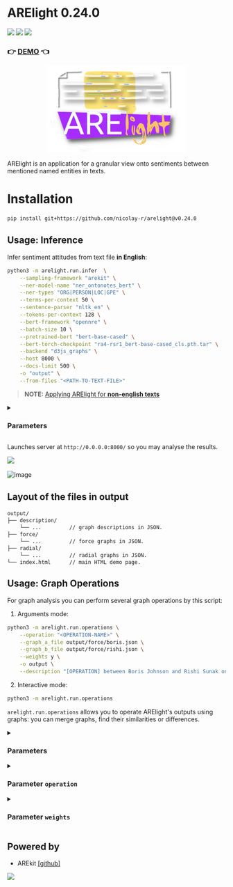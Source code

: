 # ARElight 0.24.0

![](https://img.shields.io/badge/Python-3.9-brightgreen.svg)
![](https://img.shields.io/badge/AREkit-0.24.0-orange.svg)
[![](https://img.shields.io/badge/demo-0.24.0-purple.svg)](https://guardeec.github.io/arelight_demo/template.html)

### :point_right: [DEMO](https://guardeec.github.io/arelight_demo/template.html) :point_left:

<p align="center">
    <img src="logo.png"/>
</p>

ARElight is an application for a granular view onto sentiments between mentioned named entities 
in texts.


# Installation

```bash
pip install git+https://github.com/nicolay-r/arelight@v0.24.0
```

## Usage: Inference

Infer sentiment attitudes from text file **in English**:
```bash
python3 -m arelight.run.infer  \
    --sampling-framework "arekit" \
    --ner-model-name "ner_ontonotes_bert" \
    --ner-types "ORG|PERSON|LOC|GPE" \
    --terms-per-context 50 \
    --sentence-parser "nltk_en" \
    --tokens-per-context 128 \
    --bert-framework "opennre" \
    --batch-size 10 \
    --pretrained-bert "bert-base-cased" \
    --bert-torch-checkpoint "ra4-rsr1_bert-base-cased_cls.pth.tar" \
    --backend "d3js_graphs" \
    --host 8000 \
    --docs-limit 500 \
    -o "output" \
    --from-files "<PATH-TO-TEXT-FILE>"
```

> **NOTE:** [Applying ARElight for **non-english texts**](https://github.com/nicolay-r/ARElight/wiki/Language-Specific-Application)
>

<details>
<summary>

### Parameters
</summary>

The complete documentation is avalable via `-h` flag:
```bash
python3 -m arelight.run.infer -h
```

Parameters:
* `sampling-framework` we consider only `arekit` framework by default.
    * `from-files` -- list of filepaths to the related documents.
      * for the `.csv` files we consider that each line of the particular `column` as a separated document.
        * `csv-sep` -- separator between columns.
        * `csv-column` -- name of the column in CSV file.
    * `collection-name` -- name of the result files based on sampled documents.
    * `terms-per-context` -- total amount of words for a single sample.
    * `sentence-parser` -- parser utilized for document split into sentences; list of the [[supported parsers]](https://github.com/nicolay-r/ARElight/blob/a17088a98729e3092de1666bef9ba8327ef30b80/arelight/run/utils.py#L15).
    * `synonyms-filepath` -- text file with listed synonymous entries, grouped by lines. [[example]](https://github.com/nicolay-r/RuSentRel/blob/master/synonyms.txt).
    * `stemmer` -- for words lemmatization (optional); we support [[PyMystem]](https://pypi.org/project/pymystem3/).
    * `ner-framework` -- type of the Named Entity Recognition framework; we support [[DeepPavlov]](https://github.com/deeppavlov/DeepPavlov).
      * `ner-model-name` -- model name within utilized NER framework.
      * `ner-types` -- list of types to be considered for annotation, separated by `|`.
    * `docs-limit` -- the total limit of documents for sampling.
  * [Translation specific parameters](https://github.com/nicolay-r/ARElight/wiki/Language-Specific-Application#any-other-languages)
      * `translate-framework` -- text translation backend (optional); we support [[googletrans]](https://github.com/nicolay-r/ARElight/blob/a17088a98729e3092de1666bef9ba8327ef30b80/arelight/run/utils.py#L31)
      * `translate-entity` -- (optional) source and target language supported by backend, separated by `:`.
      * `translate-text` -- (optional) source and target language supported by backend, separated by `:`.
* `bert-framework` -- samples classification framework; we support [[OpenNRE]](https://github.com/thunlp/OpenNRE).
    * `text-b-type` -- (optional) `NLI` or None [[supported]](https://github.com/nicolay-r/ARElight/blob/a17088a98729e3092de1666bef9ba8327ef30b80/arelight/samplers/bert.py#L14).
    * `pretrained-bert` -- pretrained state name.
    * `batch-size` -- amount of samples per single inference iteration.
    * `tokens-per-context` -- size of input.
    * `bert-torch-checkpoint` -- fine-tuned state.
    * `device-type` -- `cpu` or `gpu`.
* `backend` -- type of the backend (`d3js_graphs` by default).
    * `d3js-host` -- port on which we expect to launch localhost server.
* `-o` -- output folder for result collections and demo.

Framework parameters mentioned above as well as their related setups might be ommited.
For example, to Launch Graph Builder for D3JS and (optional) start DEMO server for collections in `output` dir:

```bash
python3 -m arelight.run.infer --backend "d3js_graphs" -o output --host 8080 
```

</details>
 
Launches server at `http://0.0.0.0:8000/` so you may analyse the results. 

[![](https://img.shields.io/badge/demo-0.24.0-purple.svg)](https://guardeec.github.io/arelight_demo/template.html)

![image](https://github.com/nicolay-r/ARElight/assets/14871187/341f3b51-d639-46b6-83fe-99b542b1751b)

## Layout of the files in output
```
output/
├── description/
    └── ...         // graph descriptions in JSON.
├── force/
    └── ...         // force graphs in JSON.
├── radial/
    └── ...         // radial graphs in JSON.
└── index.html      // main HTML demo page. 
```

## Usage: Graph Operations

For graph analysis you can perform several graph operations by this script:

1. Arguments mode:

```bash
python3 -m arelight.run.operations \
	--operation "<OPERATION-NAME>" \
	--graph_a_file output/force/boris.json \
  	--graph_b_file output/force/rishi.json \
  	--weights y \
  	-o output \
  	--description "[OPERATION] between Boris Johnson and Rishi Sunak on X/Twitter"
```

2. Interactive mode:

```bash
python3 -m arelight.run.operations
```

`arelight.run.operations` allows you to operate ARElight's outputs using graphs: you can merge graphs, find their similarities or differences.


<details>
<summary>

### Parameters

</summary>

* `--graph_a_file` and `--graph_b_file` are used to specify the paths to the `.json` files for graphs A and B, which are used in the operations.
  These files should be located in the `<your_output/force>` folder.
* `--name` -- name of the new graph.
* `--description` -- description of the new graph.
* `--host` -- determines the server port to host after the calculations.
* `-o` -- option allows you to specify the path to the folder where you want to store the output.
  You can either create a new output folder or use an existing one that has been created by ARElight.

</details>

<details>
<summary>

### Parameter `operation`
</summary>

#### Preparation

Consider that you used ARElight script for X/Twitter 
to [infer relations](#usage-inference) from
messages of UK politicians `Boris Johnson` and `Rishi Sunak`:

```bash
python3 -m arelight.run.infer ...other arguments... \
	-o output --collection-name "boris" --from-files "twitter_boris.txt"
	
python3 -m arelight.run.infer  ...other arguments... \
	-o output --collection-name "rishi" --from-files "twitter_rishi.txt"
```
According to the [results section](#layout-of-the-files-in-output), you will have `output` directory with 2 files `force` layout graphs:
```lua
output/
├── force/
    ├──  rishi.json
    └──  boris.json
```

#### List of Operations

You can do the following operations to combine several outputs, ot better understand similarities, and differences between them:

**UNION** $(G_1 \cup G_2)$ - combine multiple graphs together.
* The result graph contains all the vertices and edges that are in $G_1$ and $G_2$. 
The edge weight is given by $W_e = W_{e1} + W_{e2}$, and the vertex weight is its weighted degree centrality: $W_v = \sum_{e \in E_v} W_e(e)$.
  ```bash
  python3 -m arelight.run.operations --operation UNION \
      --graph_a_file output/force/boris.json \
      --graph_b_file output/force/rishi.json \
      --weights y -o output --name boris_UNION_rishi \
      --description "UNION of Boris Johnson and Rishi Sunak Twits"
  ```
  ![union](https://github.com/nicolay-r/ARElight/assets/14871187/eaac6758-69f7-4cc1-a631-7ce132757b29)

**INTERSECTION** $(G_1 \cap G_2)$ - what is similar between 2 graphs?
* The result graph contains only the vertices and edges common to $G_1$ and $G_2$. 
The edge weight is given by $W_e = \min(W_{e1},W_{e2})$, and the vertex weight is its weighted degree centrality: $W_v = \sum_{e \in E_v} W_e(e)$.
  ```bash
  python3 -m arelight.run.operations --operation INTERSECTION \
      --graph_a_file output/force/boris.json \
      --graph_b_file output/force/rishi.json \
      --weights y -o output --name boris_INTERSECTION_rishi \
      --description "INTERSECTION between Twits of Boris Johnson and Rishi Sunak"
  ```
  ![intersection](https://github.com/nicolay-r/ARElight/assets/14871187/286bd1ce-dbb0-4370-bfbe-245330ae6204)


**DIFFERENCE** $(G_1 - G_2)$ - what is unique in one graph, that another graph doesn't have? 

* **NOTE:** this operation is not commutative $(G_1 - G_2) ≠ G_2 - G_1)$)_
* The results graph contains all the vertices from $G_1$ but only includes edges from $E_1$ that either don't appear in $E_2$ or have larger weights in $G_1$ compared to $G_2$. 
The edge weight is given by $W_e = W_{e1} - W_{e2}$ if $e \in E_1$, $e \in E_1 \cap E_2$ and $W_{e1}(e) > W_{e2}(e)$.
  ```bash
  python3 -m arelight.run.operations --operation DIFFERENCE \
      --graph_a_file output/force/boris.json \
      --graph_b_file output/force/rishi.json \
      --weights y -o output --name boris_DIFFERENCE_rishi \
      --description "Difference between Twits of Boris Johnson and Rishi Sunak"
  ```
  ![difference](https://github.com/nicolay-r/ARElight/assets/14871187/8b036ce6-6607-4588-b0cf-4704647f55ff)

</details>

<details>
<summary>

### Parameter `weights`
</summary>

You have the option to specify whether to include edge weights in calculations or not. 
These weights represent the frequencies of discovered edges, indicating how often a relation between two instances was found in the text analyzed by ARElight.
* `--weights`
  * `y`: the result will be based on the union, intersection, or difference of these frequencies.
  * `n`: all weights of input graphs will be set to 1. In this case, the result will reflect the union, intersection, or difference of the graph topologies, regardless of the frequencies. This can be useful when the existence of relations is more important to you, and the number of times they appear in the text is not a significant factor.
  > Note that using or not using the `weights` option may yield different topologies:
  > 
  ![weights](https://github.com/nicolay-r/ARElight/assets/14871187/43ad2054-d413-47ee-ac8b-d06af6921214)

</details>

## Powered by

* AREkit [[github]](https://github.com/nicolay-r/AREkit)

<p float="left">
<a href="https://github.com/nicolay-r/AREkit"><img src="https://github.com/nicolay-r/ARElight/assets/14871187/01232f7a-970f-416c-b7a4-1cda48506afe"/></a>
</p>
